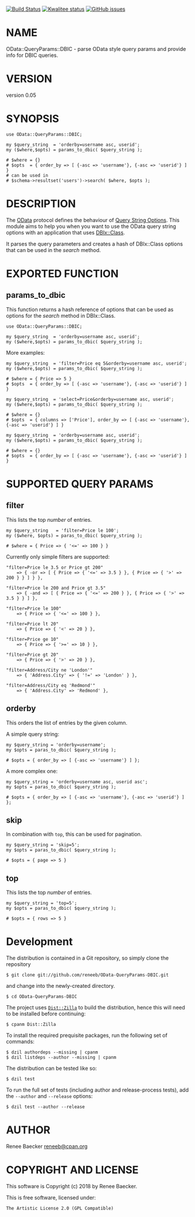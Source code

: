 [![Build Status](https://travis-ci.org/reneeb/OData-QueryParams-DBIC.svg?branch=master)](https://travis-ci.org/reneeb/OData-QueryParams-DBIC)
[![Kwalitee status](http://cpants.cpanauthors.org/dist/OData-QueryParams-DBIC.png)](http://cpants.charsbar.org/dist/overview/OData-QueryParams-DBIC)
[![GitHub issues](https://img.shields.io/github/issues/reneeb/OData-QueryParams-DBIC.svg)](https://github.com/reneeb/OData-QueryParams-DBIC/issues)

# NAME

OData::QueryParams::DBIC - parse OData style query params and provide info for DBIC queries.

# VERSION

version 0.05

# SYNOPSIS

    use OData::QueryParams::DBIC;
    
    my $query_string  = 'orderby=username asc, userid';
    my ($where,$opts) = params_to_dbic( $query_string );
    
    # $where = {}
    # $opts  = { order_by => [ {-asc => 'username'}, {-asc => 'userid'} ] }
    # can be used in
    # $schema->resultset('users')->search( $where, $opts );

# DESCRIPTION

The [OData](https://www.odata.org) protocol defines the behaviour of
[Query String Options](https://www.odata.org/documentation/odata-version-2-0/uri-conventions/#QueryStringOptions).
This module aims to help you when you want to use the OData query string options with an application
that uses [DBIx::Class](https://metacpan.org/pod/DBIx::Class).

It parses the query parameters and creates a hash of DBIx::Class options that can be used
in the _search_ method.

# EXPORTED FUNCTION

## params\_to\_dbic

This function returns a hash reference of options that can be used as options for the _search_ method in
DBIx::Class.

    use OData::QueryParams::DBIC;
    
    my $query_string  = 'orderby=username asc, userid';
    my ($where,$opts) = params_to_dbic( $query_string );

More examples:

    my $query_string  = 'filter=Price eq 5&orderby=username asc, userid';
    my ($where,$opts) = params_to_dbic( $query_string );
    
    # $where = { Price => 5 }
    # $opts  = { order_by => [ {-asc => 'username'}, {-asc => 'userid'} ] }

    my $query_string  = 'select=Price&orderby=username asc, userid';
    my ($where,$opts) = params_to_dbic( $query_string );
    
    # $where = {}
    # $opts  = { columns => ['Price'], order_by => [ {-asc => 'username'}, {-asc => 'userid'} ] }

    my $query_string  = 'orderby=username asc, userid';
    my ($where,$opts) = params_to_dbic( $query_string );
    
    # $where = {}
    # $opts  = { order_by => [ {-asc => 'username'}, {-asc => 'userid'} ] }

# SUPPORTED QUERY PARAMS

## filter

This lists the top _number_ of entries.

    my $query_string   = 'filter=Price le 100';
    my ($where, $opts) = paras_to_dbic( $query_string );
    
    # $where = { Price => { '<=' => 100 } }

Currently only simple filters are supported:

    "filter=Price le 3.5 or Price gt 200"
        => { -or => [ { Price => { '<=' => 3.5 } }, { Price => { '>' => 200 } } ] } },
    
    "filter=Price le 200 and Price gt 3.5"
        => { -and => [ { Price => { '<=' => 200 } }, { Price => { '>' => 3.5 } } ] },
    
    "filter=Price le 100"
        => { Price => { '<=' => 100 } },
    
    "filter=Price lt 20"
        => { Price => { '<' => 20 } },
    
    "filter=Price ge 10"
        => { Price => { '>=' => 10 } },
    
    "filter=Price gt 20"
        => { Price => { '>' => 20 } },
    
    "filter=Address/City ne 'London'"
        => { 'Address.City' => { '!=' => 'London' } },
    
    "filter=Address/City eq 'Redmond'"
        => { 'Address.City' => 'Redmond' },

## orderby

This orders the list of entries by the given column.

A simple query string:

    my $query_string = 'orderby=username';
    my $opts = paras_to_dbic( $query_string );
    
    # $opts = { order_by => [ {-asc => 'username'} ] };

A more complex one:

    my $query_string = 'orderby=username asc, userid asc';
    my $opts = paras_to_dbic( $query_string );
    
    # $opts = { order_by => [ {-asc => 'username'}, {-asc => 'userid'} ] };

## skip

In combination with `top`, this can be used for pagination.

    my $query_string = 'skip=5';
    my $opts = paras_to_dbic( $query_string );
    
    # $opts = { page => 5 }

## top

This lists the top _number_ of entries.

    my $query_string = 'top=5';
    my $opts = paras_to_dbic( $query_string );
    
    # $opts = { rows => 5 }



# Development

The distribution is contained in a Git repository, so simply clone the
repository

```
$ git clone git://github.com/reneeb/OData-QueryParams-DBIC.git
```

and change into the newly-created directory.

```
$ cd OData-QueryParams-DBIC
```

The project uses [`Dist::Zilla`](https://metacpan.org/pod/Dist::Zilla) to
build the distribution, hence this will need to be installed before
continuing:

```
$ cpanm Dist::Zilla
```

To install the required prequisite packages, run the following set of
commands:

```
$ dzil authordeps --missing | cpanm
$ dzil listdeps --author --missing | cpanm
```

The distribution can be tested like so:

```
$ dzil test
```

To run the full set of tests (including author and release-process tests),
add the `--author` and `--release` options:

```
$ dzil test --author --release
```

# AUTHOR

Renee Baecker <reneeb@cpan.org>

# COPYRIGHT AND LICENSE

This software is Copyright (c) 2018 by Renee Baecker.

This is free software, licensed under:

    The Artistic License 2.0 (GPL Compatible)
